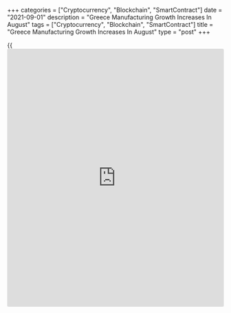 +++
categories = ["Cryptocurrency", "Blockchain", "SmartContract"]
date = "2021-09-01"
description = "Greece Manufacturing Growth Increases In August"
tags = ["Cryptocurrency", "Blockchain", "SmartContract"]
title = "Greece Manufacturing Growth Increases In August"
type = "post"
+++

{{<iframe id="large-banner" src="https://www.bounty.group/#slide=17.0" width="100%" height="600" scrolling="no" style="border: 0px solid rgb(216, 221, 230); border-radius: 3px;">}}

Greece's manufacturing activity increased in August, survey results from
IHS Markit showed on Wednesday.

The manufacturing Purchasing Managers' Index rose to 59.3 in August from
57.4 in July. A reading above 50.0 indicates expansion in the sector.

New sales increased in August and new export orders increased at the
sharpest rate.

The rate of inflation was the steepest since the survey began in May
1999. Input prices increased in August and output charges rose.

The number of workforce increased in August and the rate of backlogs of
work softened to the slowest in three months.

Output expectation for the next 12 months improved in August, with the
hopes of further increase in client demand.

For comments and feedback [contact](https://www.playgroundfx.com/contact/): editorial@rtt[news](https://www.letsplayfx.com/blog/forex-news-website/).com

[Economic News][1]

 **What parts of the world are seeing the best (and worst) economic
performances lately? Click[here][2] to check out our [Econ Scorecard][2]
and find out! See up-to-the-moment [ranking](https://www.playgroundfx.com/blog/crypto-exchange-ranking/)s for the best and worst
performers in [GDP][3], [unemployment rate][4], [inflation][2] and much
more.**

   1. www.rtt[news](https://www.letsplayfx.com/blog/forex-news-website/).com/Content/EconomicNews.aspx
   2. www.rtt[news](https://www.letsplayfx.com/blog/forex-news-website/).com/economic-scorecard/world-rank/CPI/highest-performance.aspx
   3. www.rtt[news](https://www.letsplayfx.com/blog/forex-news-website/).com/economic-scorecard/world-rank/GDP/highest-performance.aspx
   4. www.rtt[news](https://www.letsplayfx.com/blog/forex-news-website/).com/economic-scorecard/world-rank/unemployment-rate/lowest-performance.aspx